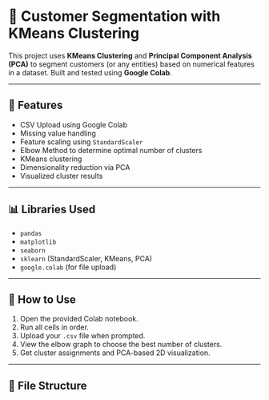 # 🧠 Customer Segmentation with KMeans Clustering

This project uses **KMeans Clustering** and **Principal Component Analysis (PCA)** to segment customers (or any entities) based on numerical features in a dataset. Built and tested using **Google Colab**.

---

## 🚀 Features
- CSV Upload using Google Colab
- Missing value handling
- Feature scaling using `StandardScaler`
- Elbow Method to determine optimal number of clusters
- KMeans clustering
- Dimensionality reduction via PCA
- Visualized cluster results

---

## 📊 Libraries Used
- `pandas`
- `matplotlib`
- `seaborn`
- `sklearn` (StandardScaler, KMeans, PCA)
- `google.colab` (for file upload)

---

## 🔧 How to Use
1. Open the provided Colab notebook.
2. Run all cells in order.
3. Upload your `.csv` file when prompted.
4. View the elbow graph to choose the best number of clusters.
5. Get cluster assignments and PCA-based 2D visualization.

---

## 📁 File Structure
